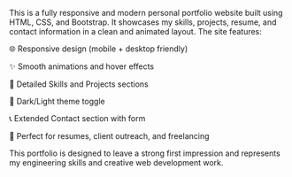 This is a fully responsive and modern personal portfolio website built using HTML, CSS, and Bootstrap. It showcases my skills, projects, resume, and contact information in a clean and animated layout. The site features:

🌐 Responsive design (mobile + desktop friendly)

✨ Smooth animations and hover effects

🧠 Detailed Skills and Projects sections

🌙 Dark/Light theme toggle

📞 Extended Contact section with form

💼 Perfect for resumes, client outreach, and freelancing

This portfolio is designed to leave a strong first impression and represents my engineering skills and creative web development work.

